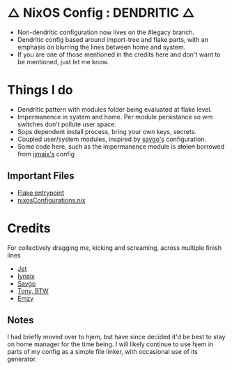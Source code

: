 # △ NixOS Config : DENDRITIC △
- Non-dendritic configuration now lives on the #legacy branch.
- Dendritic config based around import-tree and flake parts, with an emphasis on blurring the lines between home and system.
- If you are one of those mentioned in the credits here and don't want to be mentioned, just let me know.

# Things I do
- Dendritic pattern with modules folder being evaluated at flake level.
- Impermanence in system and home. Per module persistance so wm switches don't pollute user space.
- Sops dependent install process, bring your own keys, secrets.
- Coupled user/system modules, inspired by [saygo's](https://github.com/saygo-png/nixos) configuration.
- Some code here, such as the impermanence module is ~~stolen~~ borrowed from [iynaix's](https://github.com/iynaix/dotfiles) config

## Important Files
- [Flake entrypoint](flake.nix)
- [nixosConfigurations.nix](modules/nixosConfigurations.nix)

# Credits
 For collectively dragging me, kicking and screaming, across multiple finish lines
- [Jet](https://github.com/Michael-C-Buckley/home-config)
- [Iynaix](https://github.com/iynaix/dotfiles)
- [Saygo](https://github.com/saygo-png/nixos)
- [Tony, BTW](https://www.tonybtw.com/)
- [Emzy](https://github.com/emzywastaken/dotfiles)

## Notes
I had briefly moved over to hjem, but have since decided it'd be best to stay on home manager for the time being. I will likely continue to use hjem in parts of my config as a simple file linker, with occasional use of its generator.
  
